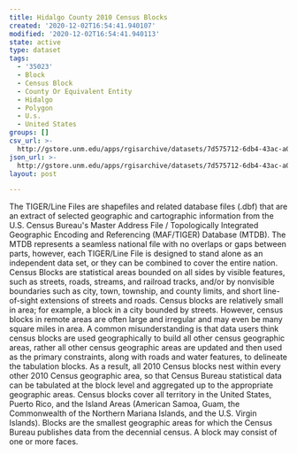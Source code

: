 ```yaml
---
title: Hidalgo County 2010 Census Blocks
created: '2020-12-02T16:54:41.940107'
modified: '2020-12-02T16:54:41.940113'
state: active
type: dataset
tags:
  - '35023'
  - Block
  - Census Block
  - County Or Equivalent Entity
  - Hidalgo
  - Polygon
  - U.s.
  - United States
groups: []
csv_url: >-
  http://gstore.unm.edu/apps/rgisarchive/datasets/7d575712-6db4-43ac-a043-995b150ffa1b/tl_2010_35023_tabblock10.derived.csv
json_url: >-
  http://gstore.unm.edu/apps/rgisarchive/datasets/7d575712-6db4-43ac-a043-995b150ffa1b/tl_2010_35023_tabblock10.derived.json
layout: post

---
```

The TIGER/Line Files are shapefiles and related database files (.dbf) that are an extract of selected geographic and cartographic information from the U.S. Census Bureau's Master Address File / Topologically Integrated Geographic Encoding and Referencing (MAF/TIGER) Database (MTDB).  The MTDB represents a seamless national file with no overlaps or gaps between parts, however, each TIGER/Line File is designed to stand alone as an independent data set, or they can be combined to cover the entire nation.  Census Blocks are statistical areas bounded on all sides by visible features, such as streets, roads, streams, and railroad tracks, and/or by nonvisible boundaries such as city, town, township, and county limits, and short line-of-sight extensions of streets and roads.  Census blocks are relatively small in area; for example, a block in a city bounded by streets.  However, census blocks in remote areas are often large and irregular and may even be many square miles in area.  A common misunderstanding is that data users think census blocks are used geographically to build all other census geographic areas, rather all other census geographic areas are updated and then used as the primary constraints, along with roads and water features, to delineate the tabulation blocks.  As a result, all 2010 Census blocks nest within every other 2010 Census geographic area, so that Census Bureau statistical data can be tabulated at the block level and aggregated up to the appropriate geographic areas.  Census blocks cover all territory in the United States, Puerto Rico, and the Island Areas (American Samoa, Guam, the Commonwealth of the Northern Mariana Islands, and the U.S. Virgin Islands).  Blocks are the smallest geographic areas for which the Census Bureau publishes data from the decennial census.  A block may consist of one or more faces.  

